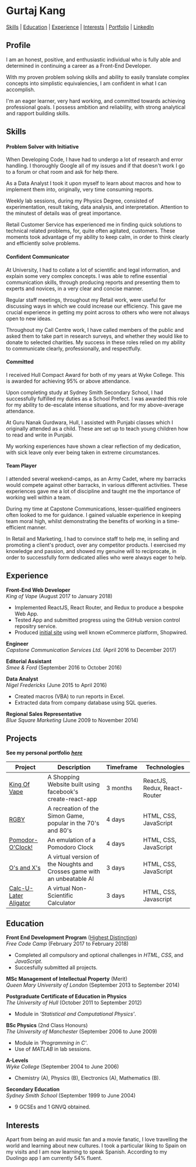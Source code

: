 # Gurtaj Kang
[Skills](#skills) | [Education](#education) | [Experience](#experience) | [Interests](#interests) | [Portfolio](https://gurtaj1.github.io/) | [LinkedIn](https://www.linkedin.com/in/gurtaj-singh-kang-6883515b)
## Profile
I am an honest, positive, and enthusiastic individual who is fully able and determined in continuing a career as a Front-End Developer. 

With my proven problem solving skills and ability to easily translate complex concepts into simplistic equivalencies, I am confident in what I can accomplish.

I'm an eager learner, very hard working, and committed towards achieving professional goals. I possess ambition and reliability, with strong analytical and rapport building skills.

## Skills

#### Problem Solver with Initiative

When Developing Code, I have had to undergo a lot of research and error handling. I thoroughly Google all of my issues and if that doesn't work I go to a forum or chat room and ask for help there.

As a Data Analyst I took it upon myself to learn about macros and how to implement them into, originally, very time consuming reports.

Weekly lab sessions, during my Physics Degree, consisted of experimentation, result taking, data analysis, and interpretation. Attention to the minutest of details was of great importance.

Retail Customer Service has experienced me in finding quick solutions to technical related problems, for, quite often agitated, customers. These moments took advantage of my ability to keep calm, in order to think clearly and efficiently solve problems.

#### Confident Communicator

At University, I had to collate a lot of scientific and legal information, and explain some very complex concepts. I was able to refine essential communication skills, through producing reports and presenting them to experts and novices, in a very clear and concise manner.

Regular staff meetings, throughout my Retail work, were useful for discussing ways in which we could increase our efficiency. This gave me crucial experience in getting my point across to others who were not always open to new ideas.

Throughout my Call Centre work, I have called members of the public and asked them to take part in research surveys, and whether they would like to donate to selected charities. My success in these roles relied on my ability to communicate clearly, professionally, and respectfully.

#### Committed

I received Hull Compact Award for both of my years at Wyke College. This is awarded for achieving 95% or above attendance.

Upon completing study at Sydney Smith Secondary School, I had successfully fulfilled my duties as a School Prefect. I was awarded this role for my ability to de-escalate intense situations, and for my above-average attendance.

At Guru Nanak Gurdwara, Hull, I assisted with Punjabi classes which I originally attended as a child. These are set up to teach young children how to read and write in Punjabi.

My working experiences have shown a clear reflection of my dedication, with sick leave only ever being taken in extreme circumstances.

#### Team Player

I attended several weekend-camps, as an Army Cadet, where my barracks would compete against other barracks, in various different activities. These experiences gave me a lot of discipline and taught me the importance of working well within a team.

During my time at Capstone Communications, lesser-qualified engineers often looked to me for guidance. I gained valuable experience in keeping team moral high, whilst demonstrating the benefits of working in a time-efficient manner.

In Retail and Marketing, I had to convince staff to help me, in selling and promoting a client's product, over any competitor products. I exercised my knowledge and passion, and showed my genuine will to reciprocate, in order to successfully form dedicated allies who were always eager to help.

## Experience

**Front-End Web Developer**  
*King of Vape* (August 2017 to January 2018)
- Implemented ReactJS, React Router, and Redux to produce a bespoke Web App.
- Tested App and submitted progress using the GitHub version control repositry service.
- Produced [initial site](https://www.kingofvape.co.uk/) using well known eCommerce platform, Shopwired.

**Engineer**   
*Capstone Communication Services Ltd.* (April 2016 to December 2017)  

**Editorial Assistant**   
*Smee & Ford* (September 2016 to October 2016)  

**Data Analyst**   
*Nigel Fredericks* (June 2015 to April 2016)  
- Created macros (VBA) to run reports in Excel.
- Extracted data from company database using SQL queries.

**Regional Sales Representative**   
*Blue Square Marketing* (June 2009 to November 2014)  

## Projects
**See my personal portfolio** ***[here](https://gurtaj1.github.io/)***

|Project|Description|Timeframe|Technologies|
|---|---|---|---|
|[King Of Vape](https://gurtaj1.github.io/KOV/)|A Shopping Website built using facebook's create-react-app|3 months|ReactJS, Redux, React-Router|
|[RGBY](https://gurtaj1.github.io/rgby/)|A recreation of the Simon Game, popular in the 70's and 80's|4 days|HTML, CSS, JavaScript|
|[Pomodor-O'Clock!](https://gurtaj1.github.io/pomodoro/)|An emulation of a Pomodoro Clock|4 days|HTML, CSS, JavaScript|
|[O's and X's](https://gurtaj1.github.io/osandxs/)|A virtual version of the Noughts and Crosses game with an unbeatable AI|3 days|HTML, CSS, JavaScript|
|[Calc-U-Later Aligator](https://gurtaj1.github.io/calculator/)|A virtual Non-Scientific Calculator|3 days|HTML, CSS, Javascript|

## Education

**Front End Development Program** ([Highest Distinction](https://www.freecodecamp.org/gurtaj1/front-end-certification))  
*Free Code Camp* (February 2017 to February 2018)  
-  Completed all compulsory and optional challenges in *HTML*, *CSS*, and *JavaScript*.
-  Succesfully submitted all projects.

**MSc Management of Intellectual Property** (Merit)  
*Queen Mary University of London* (September 2013 to September 2014)  

**Postgraduate Certificate of Education in Physics**  
*The University of Hull* (October 2011 to September 2012)  
-  Module in *'Statistical and Computational Physics'*.

**BSc Physics** (2nd Class Honours)  
*The University of Manchester* (September 2006 to June 2009)  
-  Module in *'Programming in C'*.
-  Use of *MATLAB* in lab sessions.

**A-Levels**  
*Wyke College* (September 2004 to June 2006)  
-  Chemistry (A), Physics (B), Electronics (A), Mathematics (B).

**Secondary Education**  
*Sydney Smith School* (September 1999 to June 2004)  
-  9 GCSEs and 1 GNVQ obtained.

## Interests
Apart from being an avid music fan and a movie fanatic, I love travelling the world and learning about new cultures. I took a particular liking to Spain on my visits and I am now learning to speak Spanish. According to my Duolingo app I am currently 54% fluent.